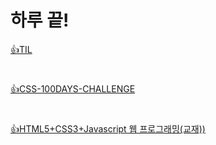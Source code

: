 # 하루 끝!
[👍TIL](https://github.com/trick-dotcom/TIL/tree/main/TIL)
#
[👍CSS-100DAYS-CHALLENGE](https://github.com/trick-dotcom/TIL/tree/main/CSS%20100DAYS%20CHALLENGE)
#
[👍HTML5+CSS3+Javascript 웹 프로그래밍(교재))](https://github.com/trick-dotcom/TIL/tree/main/CSS%20100DAYS%20CHALLENGE)